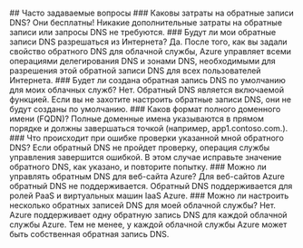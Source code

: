 <BR>
## Часто задаваемые вопросы 
### Каковы затраты на обратные записи DNS?
Они бесплатны! Никакие дополнительные затраты на обратные записи или запросы DNS не требуются.
### Будут ли мои обратные записи DNS разрешаться из Интернета?
Да. После того, как вы задали свойство обратного DNS для облачной службы, Azure управляет всеми операциями делегирования DNS и зонами DNS, необходимыми для разрешения этой обратной записи DNS для всех пользователей Интернета.
### Будет ли создана обратная запись DNS по умолчанию для моих облачных служб?
Нет. Обратный DNS является включаемой функцией. Если вы не захотите настроить обратные записи DNS, они не будут созданы по умолчанию.
### Каков формат полного доменного имени (FQDN)?
Полные доменные имена указываются в прямом порядке и должны завершаться точкой (например, app1.contoso.com.).
### Что происходит при ошибке проверки указанной мной обратного DNS?
Если обратный DNS не пройдет проверку, операция службы управления завершится ошибкой. В этом случае исправьте значение обратного DNS, как указано, и повторите попытку.
### Можно ли управлять обратным DNS для веб-сайта Azure?
Для веб-сайтов Azure обратный DNS не поддерживается. Обратный DNS поддерживается для ролей PaaS и виртуальных машин IaaS Azure.
### Можно ли настроить несколько обратных записей DNS для моей облачной службы?
Нет. Azure поддерживает одну обратную запись DNS для каждой облачной службы Azure. Тем не менее, у каждой облачной службы Azure может быть собственная обратная запись DNS.

<!---HONumber=AcomDC_0316_2016-->